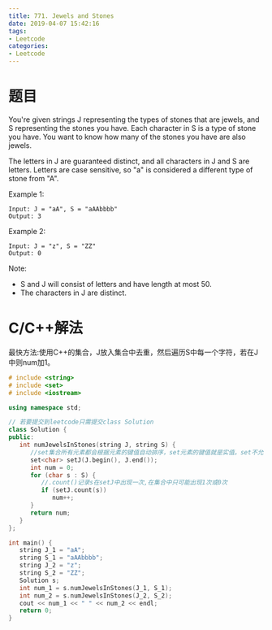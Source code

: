 ```yaml
---
title: 771. Jewels and Stones
date: 2019-04-07 15:42:16
tags:
- Leetcode
categories:
- Leetcode
---
```


# 题目
You're given strings J representing the types of stones that are jewels, and S representing the stones you have.  Each character in S is a type of stone you have.  You want to know how many of the stones you have are also jewels.

The letters in J are guaranteed distinct, and all characters in J and S are letters. Letters are case sensitive, so "a" is considered a different type of stone from "A".

Example 1:
```
Input: J = "aA", S = "aAAbbbb"
Output: 3
```
Example 2:
```
Input: J = "z", S = "ZZ"
Output: 0
```
Note:
* S and J will consist of letters and have length at most 50.
* The characters in J are distinct.
# C/C++解法
最快方法:使用C++的集合，J放入集合中去重，然后遍历S中每一个字符，若在J中则num加1。
```cpp
# include <string>
# include <set>
# include <iostream>

using namespace std;

// 若要提交到leetcode只需提交class Solution
class Solution {
public:
   int numJewelsInStones(string J, string S) {
      //set集合所有元素都会根据元素的键值自动排序，set元素的键值就是实值。set不允许两个元素有相同的键值。
      set<char> setJ(J.begin(), J.end());
      int num = 0;
      for (char s : S) {
         //.count()记录s在setJ中出现一次,在集合中只可能出现1次或0次
         if (setJ.count(s))
            num++;
      }
      return num;
   }
};

int main() {
   string J_1 = "aA";
   string S_1 = "aAAbbbb";
   string J_2 = "z";
   string S_2 = "ZZ";
   Solution s;
   int num_1 = s.numJewelsInStones(J_1, S_1);
   int num_2 = s.numJewelsInStones(J_2, S_2);
   cout << num_1 << " " << num_2 << endl;
   return 0;
}
```